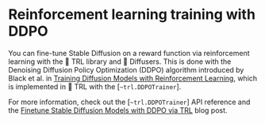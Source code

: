 <!--Copyright 2024 The HuggingFace Team. All rights reserved.

Licensed under the Apache License, Version 2.0 (the "License"); you may not use this file except in compliance with
the License. You may obtain a copy of the License at

http://www.apache.org/licenses/LICENSE-2.0

Unless required by applicable law or agreed to in writing, software distributed under the License is distributed on
an "AS IS" BASIS, WITHOUT WARRANTIES OR CONDITIONS OF ANY KIND, either express or implied. See the License for the
specific language governing permissions and limitations under the License.
-->

# Reinforcement learning training with DDPO

You can fine-tune Stable Diffusion on a reward function via reinforcement learning with the 🤗 TRL library and 🤗 Diffusers. This is done with the Denoising Diffusion Policy Optimization (DDPO) algorithm introduced by Black et al. in [Training Diffusion Models with Reinforcement Learning](https://arxiv.org/abs/2305.13301), which is implemented in 🤗 TRL with the [`~trl.DDPOTrainer`].

For more information, check out the [`~trl.DDPOTrainer`] API reference and the [Finetune Stable Diffusion Models with DDPO via TRL](https://huggingface.co/blog/trl-ddpo) blog post.